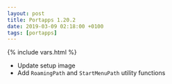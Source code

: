 ```yaml
---
layout: post
title: Portapps 1.20.2
date: 2019-03-09 02:18:00 +0100
tags: [portapps]
---
```

{% include vars.html %}

* Update setup image
* Add `RoamingPath` and `StartMenuPath` utility functions